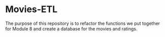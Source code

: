 # Movies-ETL

The purpose of this repository is to refactor the functions we put together for Module 8 and create a database for the movies and ratings.
